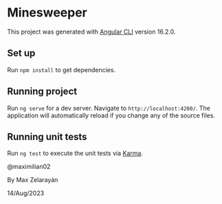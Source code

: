 # Minesweeper

This project was generated with [Angular CLI](https://github.com/angular/angular-cli) version 16.2.0.

## Set up

Run `npm install` to get dependencies.

## Running project

Run `ng serve` for a dev server. Navigate to `http://localhost:4200/`. The application will automatically reload if you change any of the source files.

## Running unit tests

Run `ng test` to execute the unit tests via [Karma](https://karma-runner.github.io).

@maximilian02

By Max Zelarayán

14/Aug/2023

